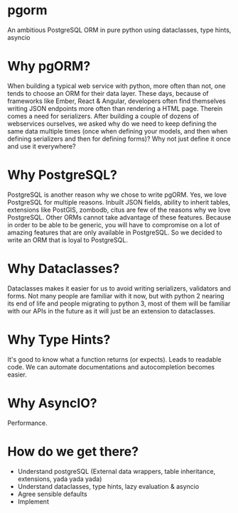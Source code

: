 # pgorm

An ambitious PostgreSQL ORM in pure python using dataclasses, type hints, asyncio

# Why pgORM?

When building a typical web service with python, more often than not, one tends to choose an ORM for their data layer. These days, because of frameworks like Ember, React & Angular, developers often find themselves writing JSON endpoints more often than rendering a HTML page. Therein comes a need for serializers. After building a couple of dozens of webservices ourselves, we asked why do we need to keep defining the same data multiple times (once when defining your models, and then when defining serializers and then for defining forms)? Why not just define it once and use it everywhere?

# Why PostgreSQL?

PostgreSQL is another reason why we chose to write pgORM. Yes, we love PostgreSQL for multiple reasons. Inbuilt JSON fields, ability to inherit tables, extensions like PostGIS, zombodb, citus are few of the reasons why we love PostgreSQL. Other ORMs cannot take advantage of these features. Because in order to be able to be generic, you will have to compromise on a lot of amazing features that are only available in PostgreSQL. So we decided to write an ORM that is loyal to PostgreSQL.

# Why Dataclasses?

Dataclasses makes it easier for us to avoid writing serializers, validators and forms. Not many people are familiar with it now, but with python 2 nearing its end of life and people migrating to python 3, most of them will be familiar with our APIs in the future as it will just be an extension to dataclasses.

# Why Type Hints?

It's good to know what a function returns (or expects). Leads to readable code. We can automate documentations and autocompletion becomes easier.

# Why AsyncIO?

Performance.

# How do we get there?

* Understand postgreSQL (External data wrappers, table inheritance, extensions, yada yada yada)
* Understand dataclasses, type hints, lazy evaluation & asyncio
* Agree sensible defaults
* Implement
